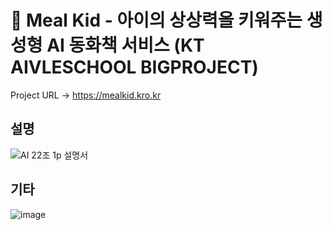 # 🌈 Meal Kid - 아이의 상상력을 키워주는 생성형 AI 동화책 서비스 (KT AIVLESCHOOL BIGPROJECT)
Project URL -> https://mealkid.kro.kr

## 설명
<!--![AI 22조 발표자료_page-0003](https://github.com/user-attachments/assets/e9864b8f-afba-4fc7-9532-4504e25f2ff5)-->
![AI 22조 1p 설명서](https://github.com/user-attachments/assets/268d0438-6af6-47d4-825e-56fa463d5fa5)

## 기타
![image](https://github.com/user-attachments/assets/7a06bad0-e378-479a-a5ce-b16b43c31c4b)
